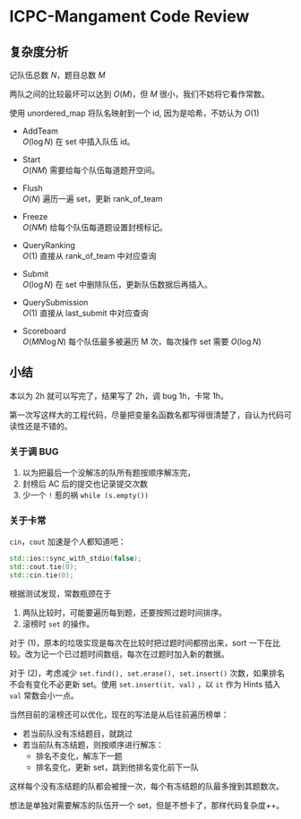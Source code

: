 # ICPC-Mangament Code Review

## 复杂度分析

记队伍总数 $N$，题目总数 $M$

两队之间的比较最坏可以达到 $O(M)$，但 $M$ 很小，我们不妨将它看作常数。

使用 unordered_map 将队名映射到一个 id, 因为是哈希，不妨认为 $O(1)$

- AddTeam   
  $O(\log N)$ 在 set 中插入队伍 id。

- Start  
  $O(NM)$ 需要给每个队伍每道题开空间。

- Flush  
  $O(N)$ 遍历一遍 set，更新 rank_of_team 

- Freeze  
  $O(NM)$ 给每个队伍每道题设置封榜标记。

- QueryRanking  
  $O(1)$ 直接从 rank_of_team 中对应查询

- Submit  
  $O(\log N)$ 在 set 中删除队伍，更新队伍数据后再插入。

- QuerySubmission  
  $O(1)$ 直接从 last_submit 中对应查询

- Scoreboard  
  $O(MN\log N)$ 每个队伍最多被遍历 M 次，每次操作 set 需要 $O(\log N)$ 

## 小结

本以为 2h 就可以写完了，结果写了 2h，调 bug 1h，卡常 1h。

第一次写这样大的工程代码，尽量把变量名函数名都写得很清楚了，自认为代码可读性还是不错的。

### 关于调 BUG
1. 以为把最后一个没解冻的队所有题按顺序解冻完，
2. 封榜后 AC 后的提交也记录提交次数
3. 少一个 `!` 惹的祸 `while (s.empty())` 

### 关于卡常

`cin`，`cout` 加速是个人都知道吧：

```cpp
std::ios::sync_with_stdio(false);
std::cout.tie(0);
std::cin.tie(0);
```

根据测试发现，常数瓶颈在于

1. 两队比较时，可能要遍历每到题，还要按照过题时间排序。
2. 滚榜时 `set` 的操作。

对于 (1)，原本的垃圾实现是每次在比较时把过题时间都捞出来，sort 一下在比较。改为记一个已过题时间数组，每次在过题时加入新的数据。

对于 (2)，考虑减少 `set.find(), set.erase(), set.insert()` 次数，如果排名不会有变化不必更新 set。使用 `set.insert(it, val)` ，以 `it` 作为 Hints 插入 `val` 常数会小一点。

当然目前的滚榜还可以优化，现在的写法是从后往前遍历榜单：
- 若当前队没有冻结题目，就跳过
- 若当前队有冻结题，则按顺序进行解冻：
  - 排名不变化，解冻下一题
  - 排名变化，更新 set，跳到他排名变化前下一队

这样每个没有冻结题的队都会被搜一次，每个有冻结题的队最多搜到其题数次。

想法是单独对需要解冻的队伍开一个 set，但是不想卡了，那样代码复杂度++。